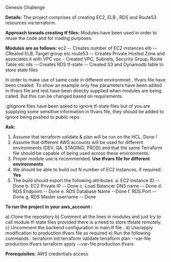 Genesis Challenge 

**Details:**
The project comprises of creating EC2, ELB , RDS and Route53 resources via terraform. 

**Approach towads creating tf files:**
Modules have been used in order to reuse the code and for rrading purposes.

**Modules are as follows:**
ec2 -- Creates number of EC2 instances
elb -- CReated ELB, Target group etc 
route53 -- Creates Private Hosted Zone and associates it with VPC 
vpc - Created VPC, Subnets, Security Group, Route Table etc 
rds -- Creates RDS 
tf-state -- Created S3 and Dynamodb table to store state files

In order to make use of same code in different environmnet , tfvars file have been created. 
To show an example only few parameters have been added in tfvars file and rest have been directly supplied when modules are being called. But this can be changed based on 
requirements.

.gitignore files have been asked to ignore tf-state files but of you are supplying some sensitive information in tfvars file, they should be added to 
ignore being pushed to public repo.

**Ask:**

1. Assume that terraform validate & plan will be run on the HCL. Done !
2. Assume that different AWS accounts will be used for different environments (DEV, QA, STAGING, PROD) and that the same Terraform file should be capable of being used across these environments.
3. Proper module use is recommended. **Use tfvars file for different environments**
4. We should be able to build out N number of EC2 instances, if required. **Yes**
5. The build should export the following attributes:
          a. EC2 Instance ID -- Done
          b. EC2 Private IP -- Done 
          c. Load Balancer DNS name -- Done 
          d. RDS Endpoint -- Done
          e. RDS Database Name --Done
          f. RDS Port -- Done
          g. RDS Master username -- Done 


**To run the project in your aws_account :**

a) Clone the repository 
b) Comment all the lines in modules and just try to call module tf-state files provided there is a need to store tfstate remotely.
c) Uncomment the backend configuration in main.tf file .
d) Use/apply modification to production.tfvars file as required 
e) Run the following commands :
terraform init 
terraform validate 
terraform plan --var-file production.tfvars
terraform apply --var-file production.tfvars


**Prerequisites:**
AWS credentials access 
